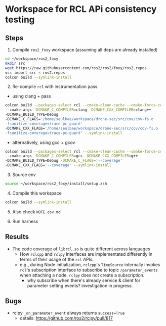 # Workspace for RCL APi consistency testing

## Steps

1. Compile `ros2_foxy` workspace (assuming all deps are already installed)
```sh
cd ~/workspace/ros2_foxy
mkdir src
wget https://raw.githubusercontent.com/ros2/ros2/foxy/ros2.repos
vcs import src < ros2.repos
colcon build --symlink-install
```

2. Re-compile `rcl` with instrumentation pass
- using clang + pass
```sh
colcon build --packages-select rcl --cmake-clean-cache --cmake-force-configure
--cmake-args -DCMAKE_C_COMPILER=clang -DCMAKE_CXX_COMPILER=clang++
-DCMAKE_BUILD_TYPE=Debug
-DCMAKE_C_FLAGS='/home/seulbae/workspace/drone-sec/src/cov/cov-fs.o
-fsanitize-coverage=trace-pc-guard'
-DCMAKE_CXX_FLAGS='/home/seulbae/workspace/drone-sec/src/cov/cov-fs.o
-fsanitize-coverage=trace-pc-guard' --symlink-install
```

- alternatively, using gcc + gcov
```sh
colcon build --packages-select rcl --cmake-clean-cache --cmake-force-configure
--cmake-args -DCMAKE_C_COMPILER=gcc -DCMAKE_CXX_COMPILER=g++
-DCMAKE_BUILD_TYPE=Debug -DCMAKE_C_FLAGS='--coverage'
-DCMAKE_CXX_FLAGS='--coverage' --symlink-install
```

3. Source env
```sh
source ~/workspace/ros2_foxy/install/setup.zsh
```

4. Compile this workspace
```sh
colcon build --symlink-install
```

5. Also check `NOTE.cov.md`

6. Run harness

## Results

* The code coverage of `librcl.so` is quite different across languages
  * How `rclcpp` and `rclpy` interfaces are implementated differently in terms
    of their usage of the `rcl` APIs.
  * e.g., during Node initialization, `rclcpp`'s `TimeSource` internally
    invokes `rcl`'s subscription interface to subscribe to topic
    `/parameter_events` when attaching a node. `rclpy` does not create a
    subscription.
    * why subscribe when there's already service & client for parameter
      setting events? investigation in progress.

## Bugs
* rclpy `_on_parameter_event` always returns `success=True`
  * details: https://github.com/ros2/rclpy/pull/817
